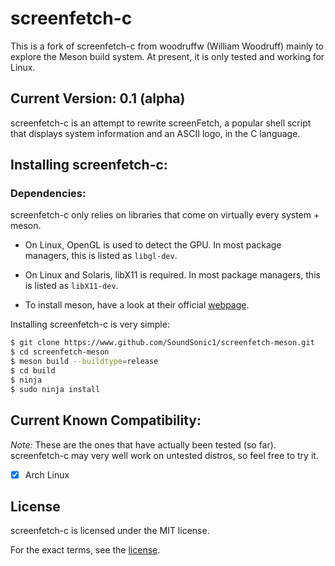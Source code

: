 screenfetch-c
=============

This is a fork of screenfetch-c from woodruffw (William Woodruff) mainly to explore
the Meson build system.
At present, it is only tested and working for Linux.

## Current Version: 0.1 (alpha)

screenfetch-c is an attempt to rewrite screenFetch, a popular shell
script that displays system information and an ASCII logo, in the C
language.

## Installing screenfetch-c:

### Dependencies:
screenfetch-c only relies on libraries that come on virtually every system + meson.

* On Linux, OpenGL is used to detect the GPU. In most package managers, this is listed as `libgl-dev`.

* On Linux and Solaris, libX11 is required. In most package managers, this is listed as `libX11-dev`.

* To install meson, have a look at their official [webpage](http://mesonbuild.com/Quick-guide.html).

Installing screenfetch-c is very simple:

```bash
$ git clone https://www.github.com/SoundSonic1/screenfetch-meson.git
$ cd screenfetch-meson
$ meson build --buildtype=release
$ cd build
$ ninja
$ sudo ninja install
```

## Current Known Compatibility:

_Note:_ These are the ones that have actually been tested (so far).
        screenfetch-c may very well work on untested distros, so feel free to try it.

- [x] Arch Linux

## License
screenfetch-c is licensed under the MIT license.

For the exact terms, see the [license](./LICENSE).
